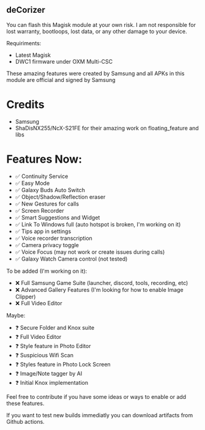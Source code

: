## deCorizer

You can flash this Magisk module at your own risk. I am not responsible for lost warranty, bootloops, lost data, or any other damage to your device.

Requiriments:
- Latest Magisk
- DWC1 firmware under OXM Multi-CSC

These amazing features were created by Samsung and all APKs in this module are official and signed by Samsung

# Credits
- Samsung
- ShaDisNX255/NcX-S21FE for their amazing work on floating_feature and libs

# Features Now:
- ✅️ Continuity Service
- ✅️ Easy Mode
- ✅️ Galaxy Buds Auto Switch
- ✅️ Object/Shadow/Reflection eraser
- ✅️ New Gestures for calls
- ✅️ Screen Recorder
- ✅️ Smart Suggestions and Widget
- ✅️ Link To Windows full (auto hotspot is broken, I'm working on it)
- ✅️ Tips app in settings
- ✅️ Voice recorder transcription
- ✅ Camera privacy toggle
- ✅ Voice Focus (may not work or create issues during calls)
- ✅ Galaxy Watch Camera control (not tested)

To be added (I'm working on it):
- ❌️ Full Samsung Game Suite (launcher, discord, tools, recording, etc)
- ❌️ Advanced Gallery Features (I'm looking for how to enable Image Clipper)
- ❌️ Full Video Editor

Maybe:
- ❓️ Secure Folder and Knox suite
- ❓️ Full Video Editor
- ❓️ Style feature in Photo Editor 
- ❓️ Suspicious Wifi Scan
- ❓️ Styles feature in Photo Lock Screen
- ❓️ Image/Note tagger by AI
- ❓️ Initial Knox implementation

Feel free to contribute if you have some ideas or ways to enable or add these features. 

If you want to test new builds immediatly you can download artifacts from Github actions.
